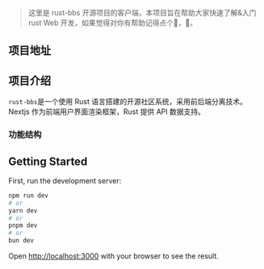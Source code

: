 > 这里是 rust-bbs 开源项目的客户端，本项目旨在帮助大家快速了解&入门 rust Web 开发，如果觉得对你有帮助记得点个🌟，🙏。

## 项目地址

## 项目介绍

`rust-bbs`是一个使用 Rust 语言搭建的开源社区系统，采用前后端分离技术。Nextjs 作为前端用户界面渲染框架，Rust 提供 API 数据支持。

### 功能结构


## Getting Started

First, run the development server:

```bash
npm run dev
# or
yarn dev
# or
pnpm dev
# or
bun dev
```

Open [http://localhost:3000](http://localhost:3000) with your browser to see the result.

